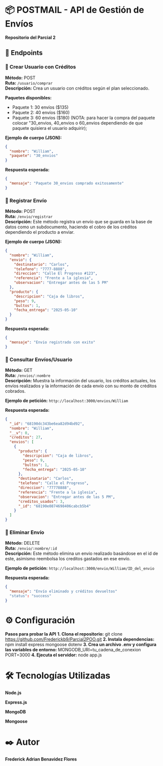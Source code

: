 # 📦 POSTMAIL - API de Gestión de Envíos  
**Repositorio del Parcial 2**  

## 📌 Endpoints  

### 🔹 Crear Usuario con Créditos  
**Método:** POST  
**Ruta:** `/usuario/comprar`  
**Descripción:** Crea un usuario con créditos según el plan seleccionado.  

**Paquetes disponibles:**  
- Paquete 1: 30 envíos ($135)  
- Paquete 2: 40 envíos ($160)  
- Paquete 3: 60 envíos ($180)
(NOTA: para hacer la compra del paquete colocar "30_envios, 40_envios o 60_envios dependiendo de que paquete quisiera el usuario adquirir);

**Ejemplo de cuerpo (JSON):**  
```json
{
  "nombre": "William",
  "paquete": "30_envios"
}
```
**Respuesta esperada:**
```json
{
  "mensaje": "Paquete 30_envios comprado exitosamente"
}
```
### 🔹 Registrar Envío
**Método:** POST  
**Ruta:** `/envio/registrar`  
**Descripción:** Este método registra un envío que se guarda en la base de datos como un subdocumento, haciendo el cobro de los créditos dependiendo el producto a enviar.  

**Ejemplo de cuerpo (JSON):**
```json
{
  "nombre": "William",
  "envio": {
    "destinatario": "Carlos",
    "telefono": "7777-8888",
    "direccion": "Calle El Progreso #123",
    "referencia": "Frente a la iglesia",
    "observacion": "Entregar antes de las 5 PM"
  },
  "producto": {
    "descripcion": "Caja de libros",
    "peso": 9,
    "bultos": 1,
    "fecha_entrega": "2025-05-10"
  }
}
```
**Respuesta esperada:**
```json
{
  "mensaje": "Envio registrado con exito"
}
```
### 🔹 Consultar Envíos/Usuario
**Método:** GET  
**Ruta:** `/envios/:nombre`  
**Descripción:** Muestra la información del usuario, los créditos actuales, los envíos realizados y la información de cada envío con su monto de créditos cobrados.

**Ejemplo de petición:**
`http://localhost:3000/envios/William`

**Respuesta esperada:**
```json
{
  "_id": "68190dc343be6ea82d94bd92",
  "nombre": "William",
  "__v": 0,
  "creditos": 27,
  "envios": [
    {
      "producto": {
        "descripcion": "Caja de libros",
        "peso": 9,
        "bultos": 1,
        "fecha_entrega": "2025-05-10"
      },
      "destinatario": "Carlos",
      "telefono": "Calle el Progreso",
      "direccion": "77778888",
      "referencia": "Frente a la iglesia",
      "observacion": "Entregar antes de las 5 PM",
      "creditos_usados": 3,
      "_id": "68190e0874698406cabcb5b4"
    }
  ]
}
```
### 🔹 Eliminar Envío
**Método:** DELETE  
**Ruta:** `/envio/:nombre/:id`  
**Descripción:** Este método elimina un envio realizado basándose en el id de este, asimismo reembolsa los creditos gastados en ese envío.

**Ejemplo de petición:**
`http://localhost:3000/envio/William/ID_del_envio`

**Respuesta esperada:**
```json
{
  "mensaje": "Envío eliminado y créditos devueltos"
  "status": "success"
}
```

# ⚙️ Configuración
**Pasos para probar la API**
**1. Clona el repositorio:** git clone https://github.com/Frederickb9/Parcial2POO.git
**2. Instala dependencias:** npm install express mongoose dotenv
**3. Crea un archivo .env y configura las variables de entorno:** MONGODB_URI=tu_cadena_de_conexion
PORT=3000
**4. Ejecuta el servidor:** node app.js

# 🛠️ Tecnologías Utilizadas
**Node.js**

**Express.js**

**MongoDB**

**Mongoose**

# ✒️ Autor
**Frederick Adrian Benavidez Flores**
